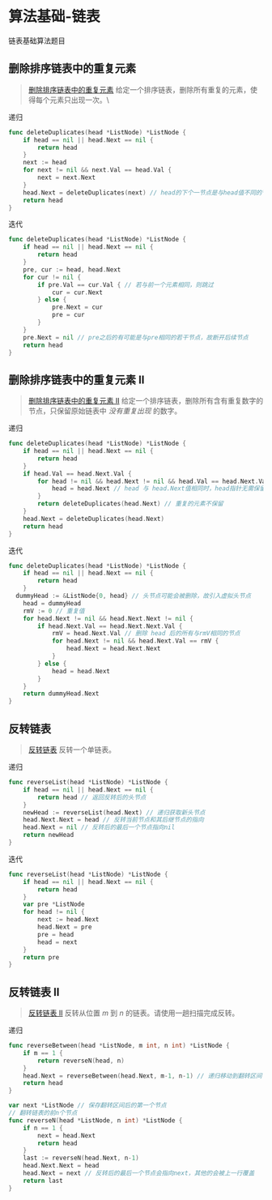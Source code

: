 # 算法基础-链表


链表基础算法题目

<!--more-->

## 删除排序链表中的重复元素

> [删除排序链表中的重复元素](https://leetcode-cn.com/problems/remove-duplicates-from-sorted-list/description/) 给定一个排序链表，删除所有重复的元素，使得每个元素只出现一次。\

递归

```go
func deleteDuplicates(head *ListNode) *ListNode {
	if head == nil || head.Next == nil {
		return head
	}
	next := head
	for next != nil && next.Val == head.Val {
		next = next.Next
	}
	head.Next = deleteDuplicates(next) // head的下个一节点是与head值不同的节点
	return head
}
```

迭代

```go
func deleteDuplicates(head *ListNode) *ListNode {
	if head == nil || head.Next == nil {
		return head
	}
	pre, cur := head, head.Next
	for cur != nil {
		if pre.Val == cur.Val { // 若与前一个元素相同，则跳过
			cur = cur.Next
		} else {
			pre.Next = cur
			pre = cur
		}
	}
	pre.Next = nil // pre之后的有可能是与pre相同的若干节点，故断开后续节点
	return head
}
```



## 删除排序链表中的重复元素 II

> [删除排序链表中的重复元素 II](https://leetcode-cn.com/problems/remove-duplicates-from-sorted-list-ii/description/) 给定一个排序链表，删除所有含有重复数字的节点，只保留原始链表中 *没有重复出现* 的数字。

递归

```go
func deleteDuplicates(head *ListNode) *ListNode {
	if head == nil || head.Next == nil {
		return head
	}
	if head.Val == head.Next.Val {
		for head != nil && head.Next != nil && head.Val == head.Next.Val {
			head = head.Next // head 与 head.Next值相同时，head指针无需保留，故向后移动
		}
		return deleteDuplicates(head.Next) // 重复的元素不保留
	}
	head.Next = deleteDuplicates(head.Next)
	return head
}
```

迭代

```go
func deleteDuplicates(head *ListNode) *ListNode {
	if head == nil || head.Next == nil {
		return head
	}
  dummyHead := &ListNode{0, head} // 头节点可能会被删除，故引入虚拟头节点
	head = dummyHead
	rmV := 0 // 重复值
	for head.Next != nil && head.Next.Next != nil {
		if head.Next.Val == head.Next.Next.Val {
			rmV = head.Next.Val // 删除 head 后的所有与rmV相同的节点
			for head.Next != nil && head.Next.Val == rmV {
				head.Next = head.Next.Next
			}
		} else {
			head = head.Next
		}
	}
	return dummyHead.Next
}
```



## 反转链表

> [反转链表](https://leetcode-cn.com/problems/reverse-linked-list/description/) 反转一个单链表。

递归

```go
func reverseList(head *ListNode) *ListNode {
	if head == nil || head.Next == nil {
		return head	// 返回反转后的头节点
	}
	newHead := reverseList(head.Next) // 递归获取新头节点
	head.Next.Next = head // 反转当前节点和其后继节点的指向
	head.Next = nil // 反转后的最后一个节点指向nil
	return newHead
}
```

迭代

```go
func reverseList(head *ListNode) *ListNode {
	if head == nil || head.Next == nil {
		return head
	}
	var pre *ListNode
	for head != nil {
		next := head.Next
		head.Next = pre
		pre = head
		head = next
	}
	return pre
}
```



## 反转链表 II

> [反转链表 II](https://leetcode-cn.com/problems/reverse-linked-list-ii/description/) 反转从位置 *m* 到 *n* 的链表。请使用一趟扫描完成反转。

递归

```go
func reverseBetween(head *ListNode, m int, n int) *ListNode {
	if m == 1 {
		return reverseN(head, n)
	}
	head.Next = reverseBetween(head.Next, m-1, n-1) // 递归移动到翻转区间
	return head
}

var next *ListNode // 保存翻转区间后的第一个节点
// 翻转链表的前n个节点
func reverseN(head *ListNode, n int) *ListNode {
	if n == 1 {
		next = head.Next
		return head
	}
	last := reverseN(head.Next, n-1)
	head.Next.Next = head
	head.Next = next // 反转后的最后一个节点会指向next，其他的会被上一行覆盖
	return last
}
```


